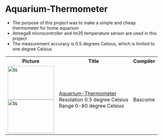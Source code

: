 # Aquarium-Thermometer
* The purpose of this project was to make a simple and cheap thermometer for home aquarium
* Atmega8 microcontroller and lm35 temperature sensor are used in this project
* The measurement accuracy is 0.5 degrees Celsius, which is limited to one degree Celsius

  

<markdown-accessiblity-table data-catalyst=""><table>
<tbody><tr>
    <th>Picture</th>
    <th>Title</th>
    <th>Compiler</th>
  </tr>
      <tr>
    <td>
	<span>
        <a target="_blank" rel="noopener noreferrer" href="https://github.com/user-attachments/assets/bef532cd-9206-4cc1-8e82-4e524d295caa">
		<img src="https://github.com/user-attachments/assets/bef532cd-9206-4cc1-8e82-4e524d295caa" alt="ts" width="150" height="109" style="max-width: 100%;"></a>
		</span> <br>
		<span>
        <a target="_blank" rel="noopener noreferrer" href="https://github.com/user-attachments/assets/5d1d6a50-bb8f-4c6d-905a-695af2e264e5">
		<img src="https://github.com/user-attachments/assets/5d1d6a50-bb8f-4c6d-905a-695af2e264e5" alt="ts" width="150" height="109" style="max-width: 100%;"></a>
		</span> <br>
    </td>
          <td>
        <a href="https://github.com/JamilAhmadiRovari/Aquarium-Thermometer">
        <span>Aquarium-Thermometer</span>
        </a> <br>
        <span>Resolation 0.5 degree Celsius </span> <br>
        <span>Range 0-80 degree Celsius</span> <br>
    </td>
    <td>
        Bascome <br>
    </td>
  </tr>
</tbody></table></markdown-accessiblity-table>

 
